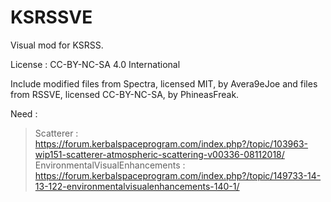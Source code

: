 # KSRSSVE

Visual mod for KSRSS.

License : CC-BY-NC-SA 4.0 International

Include modified files from Spectra, licensed MIT, by Avera9eJoe and files from RSSVE, licensed CC-BY-NC-SA, by PhineasFreak.

Need : 

> Scatterer : https://forum.kerbalspaceprogram.com/index.php?/topic/103963-wip151-scatterer-atmospheric-scattering-v00336-08112018/
> EnvironmentalVisualEnhancements : https://forum.kerbalspaceprogram.com/index.php?/topic/149733-14-13-122-environmentalvisualenhancements-140-1/
